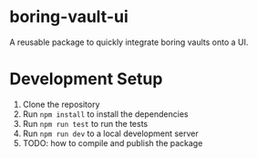 # boring-vault-ui
A reusable package to quickly integrate boring vaults onto a UI.

# Development Setup
1. Clone the repository
2. Run `npm install` to install the dependencies
3. Run `npm run test` to run the tests
4. Run `npm run dev` to a local development server
5. TODO: how to compile and publish the package
